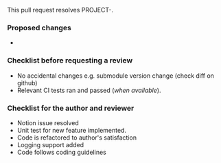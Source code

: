 <!-- By using "resolves PROJECT-<issue number>", the PR shall link to Notion task ID -->

This pull request resolves PROJECT-<issue number>.

### Proposed changes

<!-- Describe the changes in sufficient detail such that the reviewer gets an overview. -->

-

### Checklist before requesting a review

-   No accidental changes e.g. submodule version change (check diff on github)
-   Relevant CI tests ran and passed (*when available*).

### Checklist for the author and reviewer

-   Notion issue resolved
-   Unit test for new feature implemented.
-   Code is refactored to author's satisfaction
-   Logging support added
-   Code follows coding guidelines
